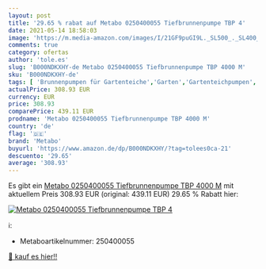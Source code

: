```yaml
---
layout: post
title: '29.65 % rabat auf Metabo 0250400055 Tiefbrunnenpumpe TBP 4'
date: 2021-05-14 18:58:03
image: 'https://m.media-amazon.com/images/I/21GF9puGI9L._SL500_._SL400_.jpg'
comments: true
category: ofertas
author: 'tole.es'
slug: 'B000NDKXHY-de Metabo 0250400055 Tiefbrunnenpumpe TBP 4000 M'
sku: 'B000NDKXHY-de'
tags: [ 'Brunnenpumpen für Gartenteiche','Garten','Gartenteichpumpen','Teiche & Zubehör','metabo', ]
actualPrice: 308.93 EUR
currency: EUR
price: 308.93
comparePrice: 439.11 EUR
prodname: 'Metabo 0250400055 Tiefbrunnenpumpe TBP 4000 M'
country: 'de'
flag: '🇩🇪'
brand: 'Metabo'
buyurl: 'https://www.amazon.de/dp/B000NDKXHY/?tag=tolees0ca-21'
descuento: '29.65'
average: '308.93'
---
```


Es gibt ein [Metabo 0250400055 Tiefbrunnenpumpe TBP 4000 M](https://www.amazon.de/dp/B000NDKXHY/?tag=tolees0ca-21) mit aktuellem Preis 308.93 EUR (original: 439.11 EUR) 29.65 % Rabatt hier:

[![Metabo 0250400055 Tiefbrunnenpumpe TBP 4](https://m.media-amazon.com/images/I/21GF9puGI9L._SL500_._SL400_.jpg)](https://www.amazon.de/dp/B000NDKXHY/?tag=tolees0ca-21)

ℹ️:

- Metaboartikelnummer: 250400055

[🛒 kauf es hier!!](https://www.amazon.de/dp/B000NDKXHY/?tag=tolees0ca-21)
